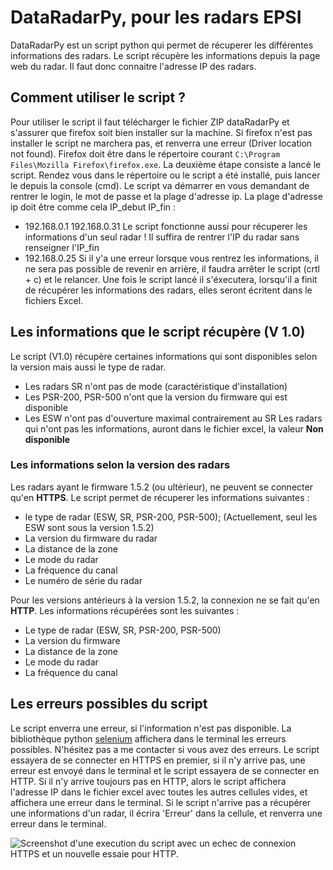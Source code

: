 # DataRadarPy, pour les radars EPSI

DataRadarPy est un script python qui permet de récuperer les différentes informations des radars.
Le script récupère les informations depuis la page web du radar. Il faut donc connaitre l'adresse IP des radars.

## Comment utiliser le script ?

Pour utiliser le script il faut télécharger le fichier ZIP dataRadarPy et s'assurer que firefox soit bien installer sur la machine.
Si firefox n'est pas installer le script ne marchera pas, et renverra une erreur (Driver location not found). Firefox doit être dans le répertoire courant ```C:\Program Files\Mozilla Firefox\firefox.exe```.
La deuxième étape consiste a lancé le script. Rendez vous dans le répertoire ou le script a été installé, puis lancer le depuis la console (cmd). Le script va démarrer en vous demandant de rentrer le login, le mot de passe et la plage d'adresse ip. La plage d'adresse ip doit être comme cela IP_debut IP_fin : 
- 192.168.0.1 192.168.0.31
Le script fonctionne aussi pour récuperer les informations d'un seul radar ! Il suffira de rentrer l'IP du radar sans renseigner l'IP_fin
- 192.168.0.25
Si il y'a une erreur lorsque vous rentrez les informations, il ne sera pas possible de revenir en arrière, il faudra arrêter le script (crtl + c) et le relancer.
Une fois le script lancé il s'éxecutera, lorsqu'il a finit de récupérer les informations des radars, elles seront écritent dans le fichiers Excel.


## Les informations que le script récupère (V 1.0)

Le script (V1.0) récupère certaines informations qui sont disponibles selon la version mais aussi le type de radar.
- Les radars SR n'ont pas de mode (caractéristique d'installation)
- Les PSR-200, PSR-500 n'ont que la version du firmware qui est disponible
- Les ESW n'ont pas d'ouverture maximal contrairement au SR
Les radars qui n'ont pas les informations, auront dans le fichier excel, la valeur **Non disponible**

### Les informations selon la version des radars
Les radars ayant le firmware 1.5.2 (ou ultérieur), ne peuvent se connecter qu'en **HTTPS**.
Le script permet de récuperer les informations suivantes : 
- le type de radar (ESW, SR, PSR-200, PSR-500); (Actuellement, seul les ESW sont sous la version 1.5.2)
- La version du firmware du radar
- La distance de la zone
- Le mode du radar
- La fréquence du canal
- Le numéro de série du radar 

Pour les versions antérieurs à la version 1.5.2, la connexion ne se fait qu'en **HTTP**.
Les informations récupérées sont les suivantes :
- Le type de radar (ESW, SR, PSR-200, PSR-500)
- La version du firmware
- La distance de la zone
- Le mode du radar
- La fréquence du canal

## Les erreurs possibles du script
Le script enverra une erreur, si l'information n'est pas disponible. La bibliothèque python [selenium](https://www.selenium.dev/) affichera dans le terminal les erreurs possibles. N'hésitez pas a me contacter si vous avez des erreurs.
Le script essayera de se connecter en HTTPS en premier, si il n'y arrive pas, une erreur est envoyé dans le terminal et le script essayera de se connecter en HTTP. Si il n'y arrive toujours pas en HTTP, alors le script affichera l'adresse IP dans le fichier excel avec toutes les autres cellules vides, et affichera une erreur dans le terminal.
Si le script n'arrive pas a récupérer une informations d'un radar, il écrira 'Erreur' dans la cellule, et renverra une erreur dans le terminal.

![Screenshot d'une execution du script avec un echec de connexion HTTPS et un nouvelle essaie pour HTTP.](https://www.aht.li/3870439/Capture_decran_2024-09-06_141820.png)


